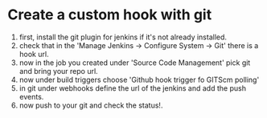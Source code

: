 # Create a custom hook with git
1. first, install the git plugin for jenkins if it's not already installed.
2. check that in the 'Manage Jenkins -> Configure System -> Git' there is a hook url.
3. now in the job you created under 'Source Code Management' pick git and bring your repo url.
4. now under build triggers choose 'Github hook trigger fo GITScm polling'
5. in git under webhooks define the url of the jenkins and add the push events.
6. now push to your git and check the status!.
